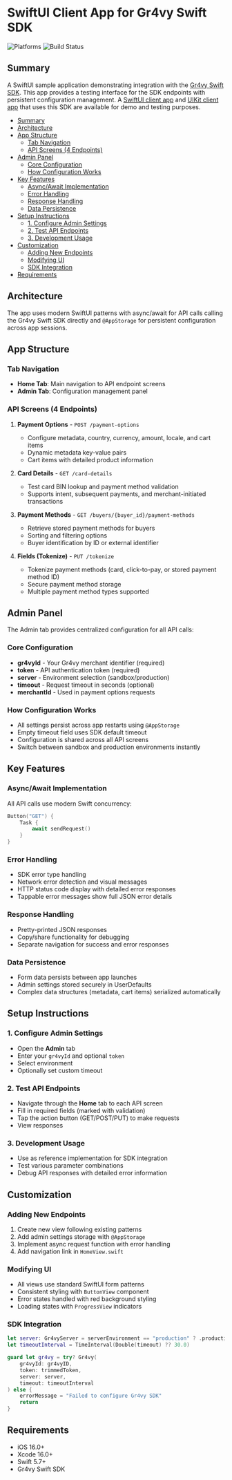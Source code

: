 # SwiftUI Client App for Gr4vy Swift SDK

<div align="left">
    <img alt="Platforms" src="https://img.shields.io/badge/Platforms-iOS-yellowgreen?style=for-the-badge">
    <img alt="Build Status" src="https://img.shields.io/github/actions/workflow/status/gr4vy/gr4vy-swift-client-app/ios.yml?branch=main&style=for-the-badge">
</div>

## Summary

A SwiftUI sample application demonstrating integration with the [Gr4vy Swift SDK](https://github.com/gr4vy/gr4vy-swift). This app provides a testing interface for the SDK endpoints with persistent configuration management. A [SwiftUI client app](https://github.com/gr4vy/gr4vy-swift-client-app) 
and [UIKit client app](https://github.com/gr4vy/gr4vy-uikit-client-app) that uses this SDK are available for demo and testing purposes.

- [Summary](#summary)
- [Architecture](#architecture)
- [App Structure](#app-structure)
  - [Tab Navigation](#tab-navigation)
  - [API Screens (4 Endpoints)](#api-screens-4-endpoints)
- [Admin Panel](#admin-panel)
  - [Core Configuration](#core-configuration)
  - [How Configuration Works](#how-configuration-works)
- [Key Features](#key-features)
  - [Async/Await Implementation](#asyncawait-implementation)
  - [Error Handling](#error-handling)
  - [Response Handling](#response-handling)
  - [Data Persistence](#data-persistence)
- [Setup Instructions](#setup-instructions)
  - [1. Configure Admin Settings](#1-configure-admin-settings)
  - [2. Test API Endpoints](#2-test-api-endpoints)
  - [3. Development Usage](#3-development-usage)
- [Customization](#customization)
  - [Adding New Endpoints](#adding-new-endpoints)
  - [Modifying UI](#modifying-ui)
  - [SDK Integration](#sdk-integration)
- [Requirements](#requirements)

## Architecture

The app uses modern SwiftUI patterns with async/await for API calls calling the Gr4vy Swift SDK directly and `@AppStorage` for persistent configuration across app sessions.

## App Structure

### Tab Navigation
- **Home Tab**: Main navigation to API endpoint screens
- **Admin Tab**: Configuration management panel

### API Screens (4 Endpoints)

1. **Payment Options** - `POST /payment-options`
   - Configure metadata, country, currency, amount, locale, and cart items
   - Dynamic metadata key-value pairs
   - Cart items with detailed product information

2. **Card Details** - `GET /card-details`  
   - Test card BIN lookup and payment method validation
   - Supports intent, subsequent payments, and merchant-initiated transactions

3. **Payment Methods** - `GET /buyers/{buyer_id}/payment-methods`
   - Retrieve stored payment methods for buyers
   - Sorting and filtering options
   - Buyer identification by ID or external identifier

4. **Fields (Tokenize)** - `PUT /tokenize`
   - Tokenize payment methods (card, click-to-pay, or stored payment method ID)
   - Secure payment method storage
   - Multiple payment method types supported

## Admin Panel

The Admin tab provides centralized configuration for all API calls:

### Core Configuration
- **gr4vyId** - Your Gr4vy merchant identifier (required)
- **token** - API authentication token (required)  
- **server** - Environment selection (sandbox/production)
- **timeout** - Request timeout in seconds (optional)
- **merchantId** - Used in payment options requests

### How Configuration Works
- All settings persist across app restarts using `@AppStorage`
- Empty timeout field uses SDK default timeout
- Configuration is shared across all API screens
- Switch between sandbox and production environments instantly

## Key Features

### Async/Await Implementation
All API calls use modern Swift concurrency:
```swift
Button("GET") {
    Task {
        await sendRequest()
    }
}
```

### Error Handling
- SDK error type handling
- Network error detection and visual messages
- HTTP status code display with detailed error responses
- Tappable error messages show full JSON error details

### Response Handling
- Pretty-printed JSON responses
- Copy/share functionality for debugging
- Separate navigation for success and error responses

### Data Persistence
- Form data persists between app launches
- Admin settings stored securely in UserDefaults
- Complex data structures (metadata, cart items) serialized automatically

## Setup Instructions

### 1. Configure Admin Settings
- Open the **Admin** tab
- Enter your `gr4vyId` and optional `token`
- Select environment 
- Optionally set custom timeout

### 2. Test API Endpoints
- Navigate through the **Home** tab to each API screen
- Fill in required fields (marked with validation)
- Tap the action button (GET/POST/PUT) to make requests
- View responses 

### 3. Development Usage
- Use as reference implementation for SDK integration
- Test various parameter combinations
- Debug API responses with detailed error information

## Customization

### Adding New Endpoints
1. Create new view following existing patterns
2. Add admin settings storage with `@AppStorage`
3. Implement async request function with error handling
4. Add navigation link in `HomeView.swift`

### Modifying UI
- All views use standard SwiftUI form patterns
- Consistent styling with `ButtonView` component
- Error states handled with red background styling
- Loading states with `ProgressView` indicators

### SDK Integration

```swift
let server: Gr4vyServer = serverEnvironment == "production" ? .production : .sandbox
let timeoutInterval = TimeInterval(Double(timeout) ?? 30.0)

guard let gr4vy = try? Gr4vy(
    gr4vyId: gr4vyID,
    token: trimmedToken, 
    server: server,
    timeout: timeoutInterval
) else {
    errorMessage = "Failed to configure Gr4vy SDK"
    return
}
```

## Requirements

- iOS 16.0+
- Xcode 16.0+
- Swift 5.7+
- Gr4vy Swift SDK
